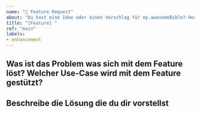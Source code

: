 ```yaml
---
name: "🌠 Feature Request"
about: "Du hast eine Idee oder einen Vorschlag für my.awesomeBible? Her damit!"
title: "[Feature] "
ref: "main"
labels: 
- enhancement
---
```

## Was ist das Problem was sich mit dem Feature löst? Welcher Use-Case wird mit dem Feature gestützt?
<!-- Gib eine klare und präzise Beschreibung deines Problems.
Zum Beispiel: "Ich bin immer frustriert, wenn..." -->

## Beschreibe die Lösung die du dir vorstellst
<!--
Beschreibe klar und deutlich, was du erreichen willst und wie das Feature deiner Meinung nach umgesetzt werden sollte.
-->